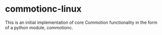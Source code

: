 commotionc-linux
================

This is an initial implementation of core Commotion functionality in the form of a python module, commotionc.

